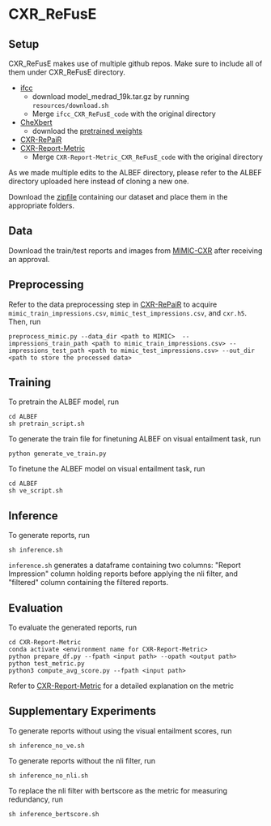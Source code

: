 # CXR_ReFusE

## Setup

CXR_ReFusE makes use of multiple github repos. Make sure to include all of them under CXR_ReFusE directory. 

* [ifcc](https://github.com/ysmiura/ifcc)
    * download model_medrad_19k.tar.gz by running `resources/download.sh`
    * Merge `ifcc_CXR_ReFusE_code` with the original directory
* [CheXbert](https://github.com/stanfordmlgroup/CheXbert)
    * download the [pretrained weights](https://stanfordmedicine.box.com/s/c3stck6w6dol3h36grdc97xoydzxd7w9) 
* [CXR-RePaiR](https://github.com/rajpurkarlab/CXR-RePaiR)
* [CXR-Report-Metric](https://github.com/rajpurkarlab/CXR-Report-Metric)
   * Merge `CXR-Report-Metric_CXR_ReFusE_code` with the original directory

As we made multiple edits to the ALBEF directory, please refer to the ALBEF directory uploaded here instead of cloning a new one. 

Download the [zipfile](https://drive.google.com/file/d/1VW8q0b4Jh6Pj3crpFHTRC3mTCRUjI2zi/view?usp=sharing) containing our dataset and place them in the appropriate folders. 

## Data

Download the train/test reports and images from [MIMIC-CXR](https://physionet.org/content/mimic-cxr/2.0.0/) after receiving an approval.  

## Preprocessing
Refer to the data preprocessing step in [CXR-RePaiR](https://github.com/rajpurkarlab/CXR-RePaiR) to acquire `mimic_train_impressions.csv`, `mimic_test_impressions.csv`, and `cxr.h5`.  Then, run 

```
preprocess_mimic.py --data_dir <path to MIMIC>  --impressions_train_path <path to mimic_train_impressions.csv> --impressions_test_path <path to mimic_test_impressions.csv> --out_dir <path to store the processed data>
```

## Training

To pretrain the ALBEF model, run 
```
cd ALBEF 
sh pretrain_script.sh
```

To generate the train file for finetuning ALBEF on visual entailment task, run 
```
python generate_ve_train.py
```
To finetune the ALBEF model on visual entailment task, run 
```
cd ALBEF 
sh ve_script.sh
```

## Inference

To generate reports, run 
```
sh inference.sh
```

`inference.sh` generates a dataframe containing two columns: "Report Impression" column holding reports before applying the nli filter, and 
"filtered" column containing the filtered reports. 
    
## Evaluation

To evaluate the generated reports, run

```
cd CXR-Report-Metric
conda activate <environment name for CXR-Report-Metric>
python prepare_df.py --fpath <input path> --opath <output path>
python test_metric.py
python3 compute_avg_score.py --fpath <input path>
```
Refer to [CXR-Report-Metric](https://github.com/rajpurkarlab/CXR-Report-Metric) for a detailed explanation on the metric 

## Supplementary Experiments

To generate reports without using the visual entailment scores, run 
```
sh inference_no_ve.sh
```

To generate reports without the nli filter, run 
```
sh inference_no_nli.sh
```

To replace the nli filter with bertscore as the metric for measuring redundancy, run 
```
sh inference_bertscore.sh
```
